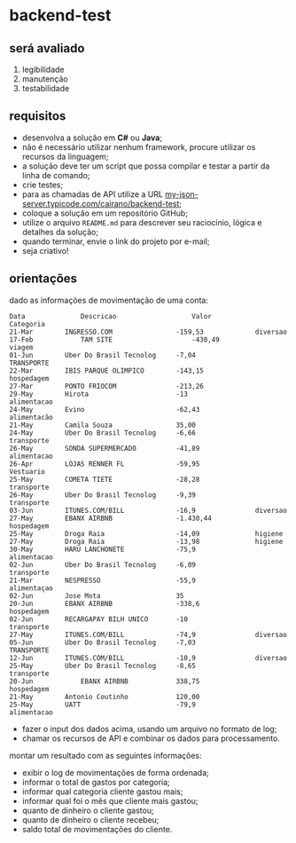 # backend-test

## será avaliado

1. legibilidade
2. manutenção
3. testabilidade

## requisitos

* desenvolva a solução em **C#** ou **Java**;
* não é necessário utilizar nenhum framework, procure utilizar os recursos da linguagem;
* a solução deve ter um script que possa compilar e testar a partir da linha de comando;
* crie testes;
* para as chamadas de API utilize a URL [my-json-server.typicode.com/cairano/backend-test](https://my-json-server.typicode.com/cairano/backend-test/);
* coloque a solução em um repositório GitHub;
* utilize o arquivo `README.md` para descrever seu raciocínio, lógica e detalhes da solução;
* quando terminar, envie o link do projeto por e-mail;
* seja criativo!

## orientações

dado as informações de movimentação de uma conta:

```text
Data              Descricao                   Valor               Categoria
21-Mar		  INGRESSO.COM                -159,53             diversao
17-Feb            TAM SITE                    -430,49             viagem
01-Jun		  Uber Do Brasil Tecnolog     -7,04               TRANSPORTE
22-Mar		  IBIS PARQUE OLIMPICO	      -143,15             hospedagem
27-Mar		  PONTO FRIOCOM               -213,26	
29-May		  Hirota                      -13                 alimentacao
24-May		  Evino	                      -62,43              alimentacão
21-May		  Camila Souza                35,00	
24-May		  Uber Do Brasil Tecnolog     -6,66               transporte
26-May		  SONDA SUPERMERCADO          -41,89              alimentacao
26-Apr		  LOJAS RENNER FL             -59,95              Vestuario
25-May		  COMETA TIETE                -28,28              transporte
26-May		  Uber Do Brasil Tecnolog     -9,39               transporte
03-Jun		  ITUNES.COM/BILL             -16,9               diversao
27-May		  EBANX AIRBNB                -1.430,44           hospedagem
25-May		  Droga Raia                  -14,09              higiene
27-May		  Droga Raia                  -13,98              higiene
30-May		  HARU LANCHONETE             -75,9               alimentacao
02-Jun		  Uber Do Brasil Tecnolog     -6,09               transporte
21-Mar		  NESPRESSO                   -55,9               alimentaçao
02-Jun		  Jose Mota                   35	
20-Jun		  EBANX AIRBNB                -338,6              hospedagem
02-Jun		  RECARGAPAY BILH UNICO       -10                 transporte
27-May		  ITUNES.COM/BILL             -74,9               diversao
05-Jun		  Uber Do Brasil Tecnolog     -7,03               TRANSPORTE
12-Jun		  ITUNES.COM/BILL             -10,9               diversao
25-May		  Uber Do Brasil Tecnolog     -8,65               transporte
20-Jun            EBANX AIRBNB 		      338,75              hospedagem
21-May		  Antonio Coutinho            120,00	
25-May		  UATT                        -79,9               alimentacao
```

* fazer o input dos dados acima, usando um arquivo no formato de log; 
* chamar os recursos de API e combinar os dados para processamento.

montar um resultado com as seguintes informações:

* exibir o log de movimentações de forma ordenada;
* informar o total de gastos por categoria;
* informar qual categoria cliente gastou mais;
* informar qual foi o mês que cliente mais gastou;
* quanto de dinheiro o cliente gastou;
* quanto de dinheiro o cliente recebeu;
* saldo total de movimentações do cliente.
